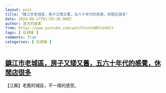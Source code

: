 ```yaml
---
layout: post
title: "鎮江市老城區，房子又矮又舊，五六十年代的感覺，休閒店很多"
date: 2024-06-27T01:59:38.000Z
author: 遠方的故事
from: https://www.youtube.com/watch?v=VsNNfcb9GCY
tags: [ 石炳锋 ]
comments: True
categories: [ 石炳锋 ]
---
```

<!--1719453578000-->
[鎮江市老城區，房子又矮又舊，五六十年代的感覺，休閒店很多](https://www.youtube.com/watch?v=VsNNfcb9GCY)
------

<div>
【江蘇】老舊的城區，不一樣的感受。
</div>
